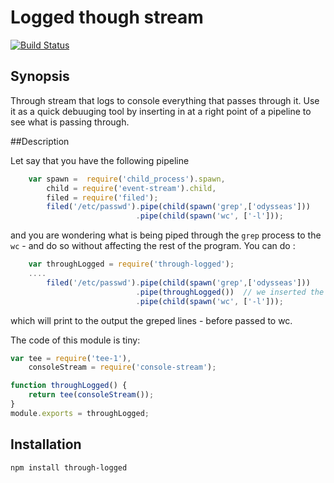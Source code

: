 Logged though stream
==
[![Build Status](https://travis-ci.org/ogt/through-logged.png)](https://travis-ci.org/ogt/through-logged)

## Synopsis

Through stream that logs to console everything that passes through it. 
Use it as a quick debuuging tool by inserting in at a right point of a pipeline to see what is passing through.

##Description

Let say that you have the following pipeline

```javascript
    var spawn =  require('child_process').spawn,
        child = require('event-stream').child,
        filed = require('filed');
        filed('/etc/passwd').pipe(child(spawn('grep',['odysseas']))
                            .pipe(child(spawn('wc', ['-l']));
```
and you are wondering what is being piped through the `grep` process to the `wc` - and do so without affecting the rest of the program. You can do :

```javascript
    var throughLogged = require('through-logged');
    ....
        filed('/etc/passwd').pipe(child(spawn('grep',['odysseas']))
                            .pipe(throughLogged())  // we inserted the logger here.
                            .pipe(child(spawn('wc', ['-l']));
```
which will print to the output the greped lines - before passed to wc.

The code of this module is tiny:
```javascript
var tee = require('tee-1'),
    consoleStream = require('console-stream');

function throughLogged() {
    return tee(consoleStream());
}
module.exports = throughLogged;
```
## Installation 

```
npm install through-logged
```
